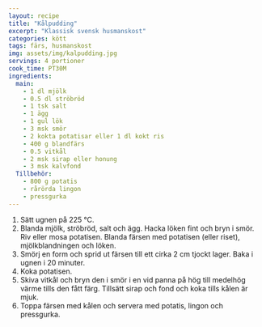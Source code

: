 ```yaml
---
layout: recipe
title: "Kålpudding"
excerpt: "Klassisk svensk husmanskost"
categories: kött
tags: färs, husmanskost
img: assets/img/kalpudding.jpg
servings: 4 portioner
cook_time: PT30M
ingredients:
  main:
    - 1 dl mjölk
    - 0.5 dl ströbröd
    - 1 tsk salt
    - 1 ägg
    - 1 gul lök
    - 3 msk smör
    - 2 kokta potatisar eller 1 dl kokt ris
    - 400 g blandfärs
    - 0.5 vitkål
    - 2 msk sirap eller honung
    - 3 msk kalvfond
  Tillbehör:
    - 800 g potatis
    - rårörda lingon
    - pressgurka
---
```


1. Sätt ugnen på 225 °C.
2. Blanda mjölk, ströbröd, salt och ägg. Hacka löken fint och bryn i smör. Riv
   eller mosa potatisen. Blanda färsen med potatisen (eller riset),
   mjölkblandningen och löken.
3. Smörj en form och sprid ut färsen till ett cirka 2 cm tjockt lager. Baka i
   ugnen i 20 minuter.
4. Koka potatisen.
5. Skiva vitkål och bryn den i smör i en vid panna på hög till medelhög värme
   tills den fått färg. Tillsätt sirap och fond och koka tills kålen är mjuk.
6. Toppa färsen med kålen och servera med potatis, lingon och pressgurka.
